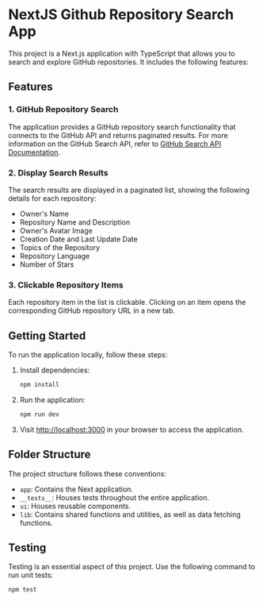 # NextJS Github Repository Search App

This project is a Next.js application with TypeScript that allows you to search and explore GitHub repositories. It includes the following features:

## Features

### 1. GitHub Repository Search

The application provides a GitHub repository search functionality that connects to the GitHub API and returns paginated results. For more information on the GitHub Search API, refer to [GitHub Search API Documentation](https://docs.github.com/en/rest/search?apiVersion=2022-11-28#search-repositories).

### 2. Display Search Results

The search results are displayed in a paginated list, showing the following details for each repository:

- Owner's Name
- Repository Name and Description
- Owner's Avatar Image
- Creation Date and Last Update Date
- Topics of the Repository
- Repository Language
- Number of Stars

### 3. Clickable Repository Items

Each repository item in the list is clickable. Clicking on an item opens the corresponding GitHub repository URL in a new tab.

## Getting Started

To run the application locally, follow these steps:

1. Install dependencies:

   ```bash
   npm install
   ```

2. Run the application:

   ```bash
   npm run dev
   ```

3. Visit [http://localhost:3000](http://localhost:3000) in your browser to access the application.

## Folder Structure

The project structure follows these conventions:

- `app`: Contains the Next application.
- `__tests__`: Houses tests throughout the entire application.
- `ui`: Houses reusable components.
- `lib`: Contains shared functions and utilities, as well as data fetching functions.

## Testing

Testing is an essential aspect of this project. Use the following command to run unit tests:

```bash
npm test
```
